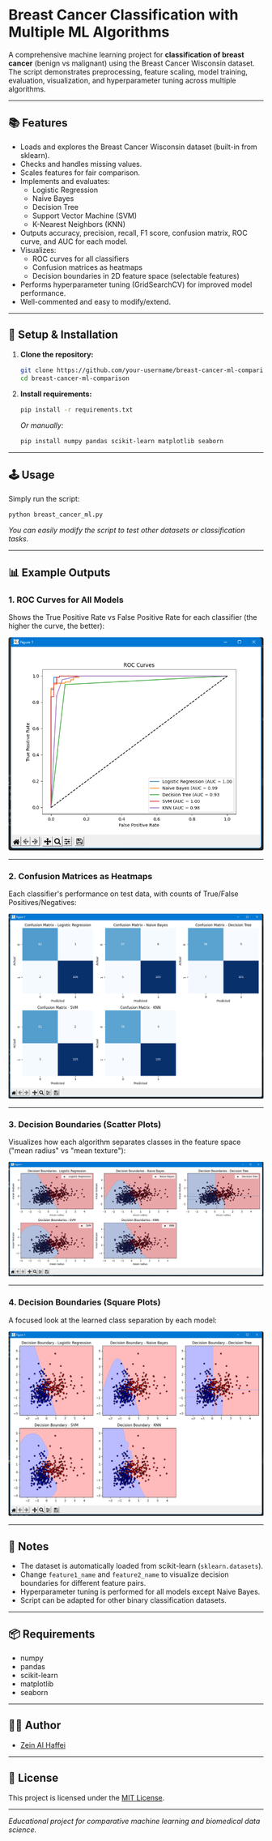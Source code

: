 # Breast Cancer Classification with Multiple ML Algorithms

A comprehensive machine learning project for **classification of breast cancer** (benign vs malignant) using the Breast Cancer Wisconsin dataset.
The script demonstrates preprocessing, feature scaling, model training, evaluation, visualization, and hyperparameter tuning across multiple algorithms.

---

## 📚 Features

- Loads and explores the Breast Cancer Wisconsin dataset (built-in from sklearn).
- Checks and handles missing values.
- Scales features for fair comparison.
- Implements and evaluates:
  - Logistic Regression
  - Naive Bayes
  - Decision Tree
  - Support Vector Machine (SVM)
  - K-Nearest Neighbors (KNN)
- Outputs accuracy, precision, recall, F1 score, confusion matrix, ROC curve, and AUC for each model.
- Visualizes:
  - ROC curves for all classifiers
  - Confusion matrices as heatmaps
  - Decision boundaries in 2D feature space (selectable features)
- Performs hyperparameter tuning (GridSearchCV) for improved model performance.
- Well-commented and easy to modify/extend.

---

## 🚀 Setup & Installation

1. **Clone the repository:**
    ```bash
    git clone https://github.com/your-username/breast-cancer-ml-comparison.git
    cd breast-cancer-ml-comparison
    ```

2. **Install requirements:**
    ```bash
    pip install -r requirements.txt
    ```
    *Or manually:*
    ```bash
    pip install numpy pandas scikit-learn matplotlib seaborn
    ```

---

## 🕹️ Usage

Simply run the script:

```bash
python breast_cancer_ml.py
```

*You can easily modify the script to test other datasets or classification tasks.*

---

## 📊 Example Outputs

### 1. ROC Curves for All Models

Shows the True Positive Rate vs False Positive Rate for each classifier (the higher the curve, the better):

![ROC Curves](assets/1.png)

---

### 2. Confusion Matrices as Heatmaps

Each classifier's performance on test data, with counts of True/False Positives/Negatives:

![Confusion Matrices](assets/2.png)

---

### 3. Decision Boundaries (Scatter Plots)

Visualizes how each algorithm separates classes in the feature space ("mean radius" vs "mean texture"):

![Decision Boundaries Scatter](assets/3.png)

---

### 4. Decision Boundaries (Square Plots)

A focused look at the learned class separation by each model:

![Decision Boundaries Square](assets/4.png)

---

## 📝 Notes

- The dataset is automatically loaded from scikit-learn (`sklearn.datasets`).
- Change `feature1_name` and `feature2_name` to visualize decision boundaries for different feature pairs.
- Hyperparameter tuning is performed for all models except Naive Bayes.
- Script can be adapted for other binary classification datasets.

---

## 📦 Requirements

- numpy
- pandas
- scikit-learn
- matplotlib
- seaborn

---

## 🧑‍💻 Author

- [Zein Al Haffei](https://github.com/your-username)

---

## 📄 License

This project is licensed under the [MIT License](LICENSE).

---

*Educational project for comparative machine learning and biomedical data science.*

